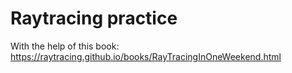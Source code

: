 # Raytracing practice

With the help of this book: https://raytracing.github.io/books/RayTracingInOneWeekend.html
